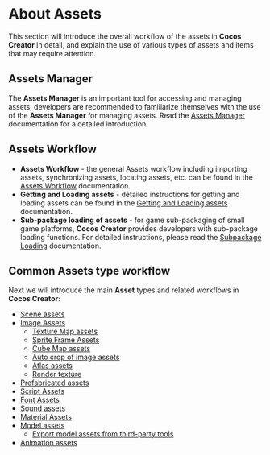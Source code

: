 # About Assets

This section will introduce the overall workflow of the assets in __Cocos Creator__ in detail, and explain the use of various types of assets and items that may require attention.

## Assets Manager

The **Assets Manager** is an important tool for accessing and managing assets, developers are recommended to familiarize themselves with the use of the **Assets Manager** for managing assets. Read the [Assets Manager](../editor/assets/index.md) documentation for a detailed introduction.

## Assets Workflow

- **Assets Workflow** - the general Assets workflow including importing assets, synchronizing assets, locating assets, etc. can be found in the [Assets Workflow](asset-workflow.md) documentation.
- **Getting and Loading assets** - detailed instructions for getting and loading assets can be found in the [Getting and Loading assets](load-assets.md) documentation.
- **Sub-package loading of assets** - for game sub-packaging of small game platforms, __Cocos Creator__ provides developers with sub-package loading functions. For detailed instructions, please read the [Subpackage Loading](subpackage.md) documentation.

## Common Assets type workflow

Next we will introduce the main **Asset** types and related workflows in __Cocos Creator__:

- [Scene assets](scene.md)
- [Image Assets](image.md)
   - [Texture Map assets](texture.md)
   - [Sprite Frame Assets](sprite-frame.md)
   - [Cube Map assets](../concepts/scene/skybox.md#cubemap)
   - [Auto crop of image assets](../ui-system/components/engine/trim.md)
   - [Atlas assets](atlas.md)
   - [Render texture](render-texture.md)
- [Prefabricated assets](prefab.md)
- [Script Assets](script.md)
- [Font Assets](font.md)
- [Sound assets](audio.md)
- [Material Assets](material.md)
- [Model assets](mesh.md)
   - [Export model assets from third-party tools](dcc-export-mesh.md)
- [Animation assets](anim.md)
